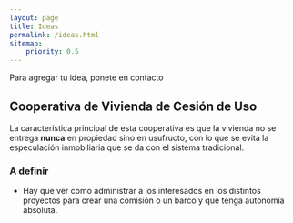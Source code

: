 ```yaml
---
layout: page
title: Ideas
permalink: /ideas.html
sitemap:
    priority: 0.5
---
```


Para agregar tu idea, ponete en contacto

## Cooperativa de Vivienda de Cesión de Uso

La característica principal de esta cooperativa es que la vivienda no se entrega **nunca** en propiedad sino en usufructo, con lo que se evita la especulación inmobiliaria que se da con el sistema tradicional.

### A definir

* Hay que ver como administrar a los interesados en los distintos proyectos para crear una comisión o un barco y que tenga autonomía absoluta.